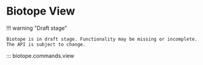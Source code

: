 # Biotope View

!!! warning "Draft stage"

    Biotope is in draft stage. Functionality may be missing or incomplete.
    The API is subject to change.

::: biotope.commands.view
